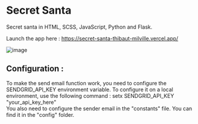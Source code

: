 <h1>Secret Santa</h1>

Secret santa in HTML, SCSS, JavaScript, Python and Flask.

Launch the app here : https://secret-santa-thibaut-milville.vercel.app/

![image](https://github.com/ThibautMilville/Secret_Santa/assets/87717065/b28d0293-8c88-4613-9cad-b29276abdd88)

<h2>Configuration :</h2>
To make the send email function work, you need to configure the SENDGRID_API_KEY environment variable.
To configure it on a local environment, use the following command :
setx SENDGRID_API_KEY "your_api_key_here"<br>
You also need to configure the sender email in the "constants" file. You can find it in the "config" folder.

